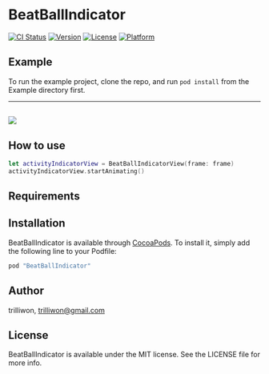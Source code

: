 # BeatBallIndicator

[![CI Status](http://img.shields.io/travis/trilliwon/BeatBallIndicator.svg?style=flat)](https://travis-ci.org/trilliwon/BeatBallIndicator)
[![Version](https://img.shields.io/cocoapods/v/BeatBallIndicator.svg?style=flat)](http://cocoapods.org/pods/BeatBallIndicator)
[![License](https://img.shields.io/cocoapods/l/BeatBallIndicator.svg?style=flat)](http://cocoapods.org/pods/BeatBallIndicator)
[![Platform](https://img.shields.io/cocoapods/p/BeatBallIndicator.svg?style=flat)](http://cocoapods.org/pods/BeatBallIndicator)

## Example

To run the example project, clone the repo, and run `pod install` from the Example directory first.

---
![](https://github.com/trilliwon/BeatBallIndicator/blob/master/example.gif?raw=true)
---

## How to use

```Swift
let activityIndicatorView = BeatBallIndicatorView(frame: frame)
activityIndicatorView.startAnimating()
```

## Requirements

## Installation

BeatBallIndicator is available through [CocoaPods](http://cocoapods.org). To install
it, simply add the following line to your Podfile:

```ruby
pod "BeatBallIndicator"
```

## Author

trilliwon, trilliwon@gmail.com

## License

BeatBallIndicator is available under the MIT license. See the LICENSE file for more info.
